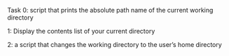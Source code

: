 Task 0: script that prints the absolute path name of the current working directory

1: Display the contents list of your current directory

2: a script that changes the working directory to the user’s home directory
